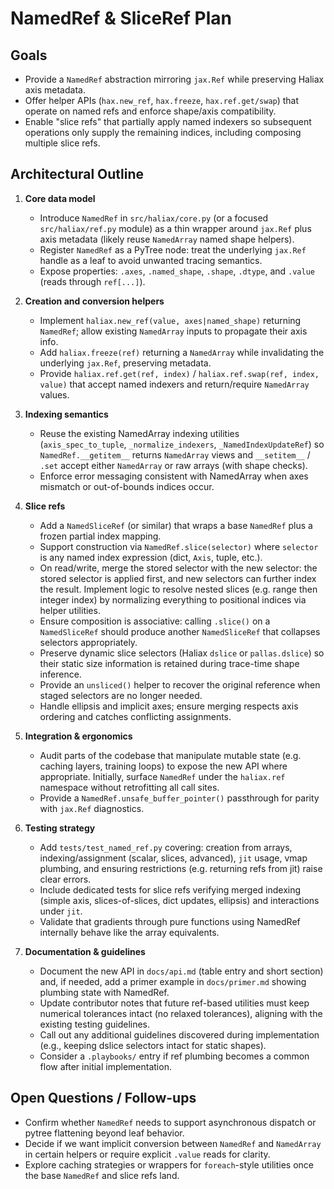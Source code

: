 # NamedRef & SliceRef Plan

## Goals
- Provide a `NamedRef` abstraction mirroring `jax.Ref` while preserving Haliax axis metadata.
- Offer helper APIs (`hax.new_ref`, `hax.freeze`, `hax.ref.get/swap`) that operate on named refs and enforce shape/axis compatibility.
- Enable "slice refs" that partially apply named indexers so subsequent operations only supply the remaining indices, including composing multiple slice refs.

## Architectural Outline
1. **Core data model**
   - Introduce `NamedRef` in `src/haliax/core.py` (or a focused `src/haliax/ref.py` module) as a thin wrapper around `jax.Ref` plus axis metadata (likely reuse `NamedArray` named shape helpers).
   - Register `NamedRef` as a PyTree node: treat the underlying `jax.Ref` handle as a leaf to avoid unwanted tracing semantics.
   - Expose properties: `.axes`, `.named_shape`, `.shape`, `.dtype`, and `.value` (reads through `ref[...]`).

2. **Creation and conversion helpers**
   - Implement `haliax.new_ref(value, axes|named_shape)` returning `NamedRef`; allow existing `NamedArray` inputs to propagate their axis info.
   - Add `haliax.freeze(ref)` returning a `NamedArray` while invalidating the underlying `jax.Ref`, preserving metadata.
   - Provide `haliax.ref.get(ref, index)` / `haliax.ref.swap(ref, index, value)` that accept named indexers and return/require `NamedArray` values.

3. **Indexing semantics**
   - Reuse the existing NamedArray indexing utilities (`axis_spec_to_tuple`, `_normalize_indexers`, `_NamedIndexUpdateRef`) so `NamedRef.__getitem__` returns `NamedArray` views and `__setitem__` / `.set` accept either `NamedArray` or raw arrays (with shape checks).
   - Enforce error messaging consistent with NamedArray when axes mismatch or out-of-bounds indices occur.

4. **Slice refs**
   - Add a `NamedSliceRef` (or similar) that wraps a base `NamedRef` plus a frozen partial index mapping.
   - Support construction via `NamedRef.slice(selector)` where `selector` is any named index expression (dict, `Axis`, tuple, etc.).
   - On read/write, merge the stored selector with the new selector: the stored selector is applied first, and new selectors can further index the result. Implement logic to resolve nested slices (e.g. range then integer index) by normalizing everything to positional indices via helper utilities.
   - Ensure composition is associative: calling `.slice()` on a `NamedSliceRef` should produce another `NamedSliceRef` that collapses selectors appropriately.
   - Preserve dynamic slice selectors (Haliax `dslice` or `pallas.dslice`) so their static size information is retained during trace-time shape inference.
   - Provide an `unsliced()` helper to recover the original reference when staged selectors are no longer needed.
   - Handle ellipsis and implicit axes; ensure merging respects axis ordering and catches conflicting assignments.

5. **Integration & ergonomics**
   - Audit parts of the codebase that manipulate mutable state (e.g. caching layers, training loops) to expose the new API where appropriate. Initially, surface `NamedRef` under the `haliax.ref` namespace without retrofitting all call sites.
   - Provide a `NamedRef.unsafe_buffer_pointer()` passthrough for parity with `jax.Ref` diagnostics.

6. **Testing strategy**
   - Add `tests/test_named_ref.py` covering: creation from arrays, indexing/assignment (scalar, slices, advanced), `jit` usage, vmap plumbing, and ensuring restrictions (e.g. returning refs from jit) raise clear errors.
   - Include dedicated tests for slice refs verifying merged indexing (simple axis, slices-of-slices, dict updates, ellipsis) and interactions under `jit`.
   - Validate that gradients through pure functions using NamedRef internally behave like the array equivalents.

7. **Documentation & guidelines**
   - Document the new API in `docs/api.md` (table entry and short section) and, if needed, add a primer example in `docs/primer.md` showing plumbing state with NamedRef.
   - Update contributor notes that future ref-based utilities must keep numerical tolerances intact (no relaxed tolerances), aligning with the existing testing guidelines.
   - Call out any additional guidelines discovered during implementation (e.g., keeping dslice selectors intact for static shapes).
   - Consider a `.playbooks/` entry if ref plumbing becomes a common flow after initial implementation.

## Open Questions / Follow-ups
- Confirm whether `NamedRef` needs to support asynchronous dispatch or pytree flattening beyond leaf behavior.
- Decide if we want implicit conversion between `NamedRef` and `NamedArray` in certain helpers or require explicit `.value` reads for clarity.
- Explore caching strategies or wrappers for `foreach`-style utilities once the base `NamedRef` and slice refs land.
